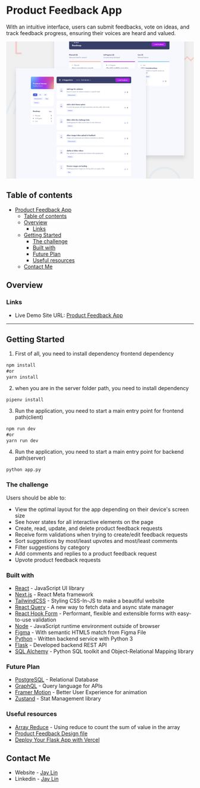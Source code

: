 # Product Feedback App

With an intuitive interface, users can submit feedbacks, vote on ideas, and track feedback progress, ensuring their voices are heard and valued.

![Preview](./preview.jpg)

## Table of contents

- [Product Feedback App](#product-feedback-app)
  - [Table of contents](#table-of-contents)
  - [Overview](#overview)
    - [Links](#links)
  - [Getting Started](#getting-started)
    - [The challenge](#the-challenge)
    - [Built with](#built-with)
    - [Future Plan](#future-plan)
    - [Useful resources](#useful-resources)
  - [Contact Me](#contact-me)

## Overview

### Links

- Live Demo Site URL: [Product Feedback App](https://product-feedback-henna.vercel.app/)

***

## Getting Started

1. First of all, you need to install dependency frontend dependency
   
```
npm install
#or
yarn install
```

2. when you are in the server folder path, you need to install dependency

```
pipenv install
```

3. Run the application, you need to start a main entry point for frontend path(client)

```
npm run dev
#or
yarn run dev
```  

4. Run the application, you need to start a main entry point for backend path(server)

```
python app.py
```  

### The challenge

Users should be able to:

- View the optimal layout for the app depending on their device's screen size
- See hover states for all interactive elements on the page
- Create, read, update, and delete product feedback requests
- Receive form validations when trying to create/edit feedback requests
- Sort suggestions by most/least upvotes and most/least comments
- Filter suggestions by category
- Add comments and replies to a product feedback request
- Upvote product feedback requests

### Built with

- [React](https://reactjs.org/) - JavaScript UI library
- [Next.js](https://nextjs.org/) - React Meta framework
- [TailwindCSS](https://tailwindcss.com/) - Styling CSS-In-JS to make a beautiful website
- [React Query](https://tanstack.com/query/v3/) - A new way to fetch data and async state manager 
- [React Hook Form](https://react-hook-form.com/) - Performant, flexible and extensible forms with easy-to-use validation
- [Node](https://nodejs.org/en/) - JavaScript runtime environment outside of browser
- [Figma](https://www.figma.com/) - With semantic HTML5 match from Figma File
- [Python](https://www.python.org/) - Written backend service with Python 3
- [Flask](https://flask.palletsprojects.com/en/3.0.x/) - Developed backend REST API
- [SQL Alchemy](https://www.sqlalchemy.org/) - Python SQL toolkit and Object-Relational Mapping library

### Future Plan

- [PostgreSQL](https://www.postgresql.org/) - Relational Database
- [GraphQL](https://graphql.org/) - Query language for APIs
- [Framer Motion](https://www.framer.com/motion/) - Better User Experience for animation
- [Zustand](https://github.com/pmndrs/zustand) - Stat Management library
  
### Useful resources

- [Array Reduce](https://developer.mozilla.org/en-US/docs/Web/JavaScript/Reference/Global_Objects/Array/reduce) - Using reduce to count the sum of value in the array
- [Product Feedback Design file](https://www.frontendmentor.io/challenges/product-feedback-app-wbvUYqjR6)
- [Deploy Your Flask App with Vercel](https://www.youtube.com/watch?v=miQmOlPF_Gs)

## Contact Me

- Website - [Jay Lin](https://tingchiehlin.com/)
- Linkedin - [Jay Lin](https://www.linkedin.com/in/cooloojayoo/)